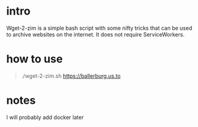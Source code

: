# intro
Wget-2-zim is a simple bash script with some nifty tricks that can be used to archive websites on the internet. It does not require ServiceWorkers.

# how to use 

> ./wget-2-zim.sh https://ballerburg.us.to

# notes

I will probably add docker later


